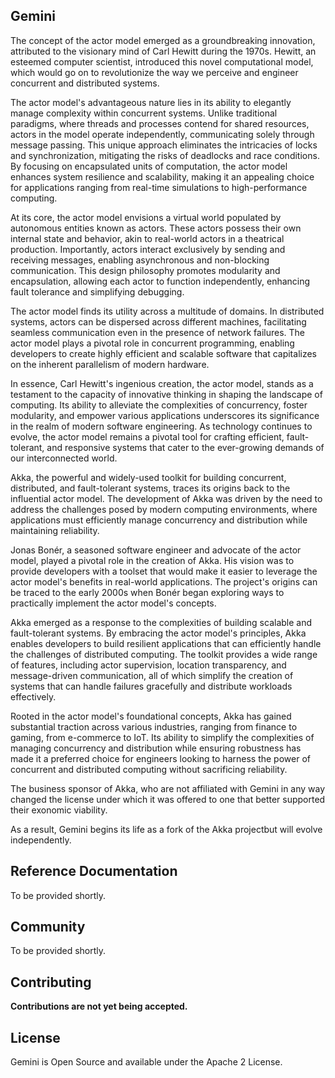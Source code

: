 ## Gemini ##

The concept of the actor model emerged as a groundbreaking innovation, attributed to the visionary mind of Carl Hewitt during the 1970s. Hewitt, an esteemed computer scientist, introduced this novel computational model, which would go on to revolutionize the way we perceive and engineer concurrent and distributed systems.

The actor model's advantageous nature lies in its ability to elegantly manage complexity within concurrent systems. Unlike traditional paradigms, where threads and processes contend for shared resources, actors in the model operate independently, communicating solely through message passing. This unique approach eliminates the intricacies of locks and synchronization, mitigating the risks of deadlocks and race conditions. By focusing on encapsulated units of computation, the actor model enhances system resilience and scalability, making it an appealing choice for applications ranging from real-time simulations to high-performance computing.

At its core, the actor model envisions a virtual world populated by autonomous entities known as actors. These actors possess their own internal state and behavior, akin to real-world actors in a theatrical production. Importantly, actors interact exclusively by sending and receiving messages, enabling asynchronous and non-blocking communication. This design philosophy promotes modularity and encapsulation, allowing each actor to function independently, enhancing fault tolerance and simplifying debugging.

The actor model finds its utility across a multitude of domains. In distributed systems, actors can be dispersed across different machines, facilitating seamless communication even in the presence of network failures. The actor model plays a pivotal role in concurrent programming, enabling developers to create highly efficient and scalable software that capitalizes on the inherent parallelism of modern hardware.

In essence, Carl Hewitt's ingenious creation, the actor model, stands as a testament to the capacity of innovative thinking in shaping the landscape of computing. Its ability to alleviate the complexities of concurrency, foster modularity, and empower various applications underscores its significance in the realm of modern software engineering. As technology continues to evolve, the actor model remains a pivotal tool for crafting efficient, fault-tolerant, and responsive systems that cater to the ever-growing demands of our interconnected world.

Akka, the powerful and widely-used toolkit for building concurrent, distributed, and fault-tolerant systems, traces its origins back to the influential actor model. The development of Akka was driven by the need to address the challenges posed by modern computing environments, where applications must efficiently manage concurrency and distribution while maintaining reliability.

Jonas Bonér, a seasoned software engineer and advocate of the actor model, played a pivotal role in the creation of Akka. His vision was to provide developers with a toolset that would make it easier to leverage the actor model's benefits in real-world applications. The project's origins can be traced to the early 2000s when Bonér began exploring ways to practically implement the actor model's concepts.

Akka emerged as a response to the complexities of building scalable and fault-tolerant systems. By embracing the actor model's principles, Akka enables developers to build resilient applications that can efficiently handle the challenges of distributed computing. The toolkit provides a wide range of features, including actor supervision, location transparency, and message-driven communication, all of which simplify the creation of systems that can handle failures gracefully and distribute workloads effectively.

Rooted in the actor model's foundational concepts, Akka has gained substantial traction across various industries, ranging from finance to gaming, from e-commerce to IoT. Its ability to simplify the complexities of managing concurrency and distribution while ensuring robustness has made it a preferred choice for engineers looking to harness the power of concurrent and distributed computing without sacrificing reliability.

The business sponsor of Akka, who are not affiliated with Gemini in any way changed the license under which it was offered to one that better supported their exonomic viability.

As a result, Gemini begins its life as a fork of the Akka projectbut will evolve independently.  

Reference Documentation
-----------------------

To be provided shortly.

Community
---------

To be provided shortly.

Contributing
------------
**Contributions are not yet being accepted.**



License
-------

Gemini is Open Source and available under the Apache 2 License.

